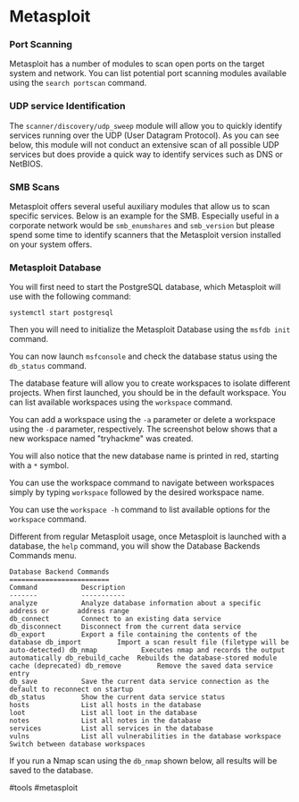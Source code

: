 # Metasploit

### **Port Scanning**

Metasploit has a number of modules to scan open ports on the target system and network. You can list potential port scanning modules available using the `search portscan` command.

### **UDP service Identification**

The `scanner/discovery/udp_sweep` module will allow you to quickly identify services running over the UDP (User Datagram Protocol). As you can see below, this module will not conduct an extensive scan of all possible UDP services but does provide a quick way to identify services such as DNS or NetBIOS.

### **SMB Scans**

Metasploit offers several useful auxiliary modules that allow us to scan specific services. Below is an example for the SMB. Especially useful in a corporate network would be `smb_enumshares` and `smb_version` but please spend some time to identify scanners that the Metasploit version installed on your system offers.

### Metasploit Database

You will first need to start the PostgreSQL database, which Metasploit will use with the following command: 

`systemctl start postgresql`

Then you will need to initialize the Metasploit Database using the `msfdb init` command.

You can now launch `msfconsole` and check the database status using the `db_status` command.

The database feature will allow you to create workspaces to isolate different projects. When first launched, you should be in the default workspace. You can list available workspaces using the `workspace` command.

You can add a workspace using the `-a` parameter or delete a workspace using the `-d` parameter, respectively. The screenshot below shows that a new workspace named "tryhackme" was created.

You will also notice that the new database name is printed in red, starting with a `*` symbol.

You can use the workspace command to navigate between workspaces simply by typing `workspace` followed by the desired workspace name.

You can use the `workspace -h` command to list available options for the `workspace` command.

Different from regular Metasploit usage, once Metasploit is launched with a database, the `help` command, you will show the Database Backends Commands menu.

```shell
Database Backend Commands 
=========================  
Command           Description 
-------           ----------- 
analyze           Analyze database information about a specific address or       address range 
db_connect        Connect to an existing data service 
db_disconnect     Disconnect from the current data service 
db_export         Export a file containing the contents of the database db_import         Import a scan result file (filetype will be auto-detected) db_nmap           Executes nmap and records the output automatically db_rebuild_cache  Rebuilds the database-stored module cache (deprecated) db_remove         Remove the saved data service entry 
db_save           Save the current data service connection as the default to reconnect on startup 
db_status         Show the current data service status 
hosts             List all hosts in the database 
loot              List all loot in the database 
notes             List all notes in the database 
services          List all services in the database 
vulns             List all vulnerabilities in the database workspace         Switch between database workspaces
```

If you run a Nmap scan using the `db_nmap` shown below, all results will be saved to the database.








#tools #metasploit